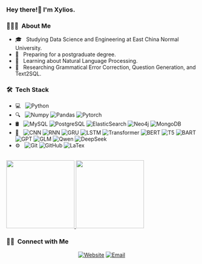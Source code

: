 ### Hey there!👋 I'm Xylios.

<h3> 👨🏻‍💻 &nbsp;About Me </h3>

- 🎓 &nbsp; Studying Data Science and Engineering at East China Normal University.
- 💼 &nbsp; Preparing for a postgraduate degree.
- 🌱 &nbsp; Learning about Natural Language Processing.
- 📖 &nbsp; Researching Grammatical Error Correction, Question Generation, and Text2SQL.

<h3> 🛠 &nbsp;Tech Stack</h3>

- 💻 &nbsp;
  ![Python](https://img.shields.io/badge/-Python-333333?style=flat&logo=python)
- 🔍 &nbsp;
  ![Numpy](https://img.shields.io/badge/-Numpy-333333?style=flat&logo=numpy)
  ![Pandas](https://img.shields.io/badge/-Pandas-333333?style=flat&logo=pandas)
  ![Pytorch](https://img.shields.io/badge/-Pytorch-333333?style=flat&logo=pytorch)
- 🛢 &nbsp;
  ![MySQL](https://img.shields.io/badge/-MySQL-333333?style=flat&logo=mysql)
  ![PostgreSQL](https://img.shields.io/badge/-PostgreSQL-333333?style=flat&logo=postgresql)
  ![ElasticSearch](https://img.shields.io/badge/-ElasticSearch-333333?style=flat&logo=elasticsearch)
  ![Neo4j](https://img.shields.io/badge/-Neo4j-333333?style=flat&logo=neo4j)
  ![MongoDB](https://img.shields.io/badge/-MongoDB-333333?style=flat&logo=mongodb)
- 🤖 &nbsp;
  ![CNN](https://img.shields.io/badge/-CNN-333333?style=flat&logo=CNN)
  ![RNN](https://img.shields.io/badge/-RNN-333333?style=flat&logo=deep-learning)
  ![GRU](https://img.shields.io/badge/-GRU-333333?style=flat&logo=deep-learning)
  ![LSTM](https://img.shields.io/badge/-LSTM-333333?style=flat&logo=LSTM)
  ![Transformer](https://img.shields.io/badge/-Transformer-333333?style=flat&logo=deep-learning)
  ![BERT](https://img.shields.io/badge/-BERT-333333?style=flat&logo=deep-learning)
  ![T5](https://img.shields.io/badge/-T5-333333?style=flat&logo=deep-learning)
  ![BART](https://img.shields.io/badge/-BART-333333?style=flat&logo=deep-learning)
  ![GPT](https://img.shields.io/badge/-GPT-333333?style=flat&logo=deep-learning)
  ![GLM](https://img.shields.io/badge/-GLM-333333?style=flat&logo=deep-learning)
  ![Qwen](https://img.shields.io/badge/-Qwen-333333?style=flat&logo=deep-learning)
  ![DeepSeek](https://img.shields.io/badge/-DeepSeek-333333?style=flat&logo=deep-learning)
- ⚙️ &nbsp;
  ![Git](https://img.shields.io/badge/-Git-333333?style=flat&logo=git)
  ![GitHub](https://img.shields.io/badge/-GitHub-333333?style=flat&logo=github)
  ![LaTex](https://img.shields.io/badge/-LaTex-333333?style=flat&logo=latex)


<br/>

<a href="https://github.com/LiXinyuan1015">
  <img height="180em" src="https://github-readme-stats.vercel.app/api?username=LiXinyuan1015&theme=buefy&show_icons=true" />
  <img height="180em" src="https://github-readme-stats.vercel.app/api/top-langs/?username=LiXinyuan1015&theme=buefy&layout=compact" />
</a>

<br/>


<h3> 🤝🏻 &nbsp;Connect with Me </h3>

<p align="center">
<a href="https://LiXinyuan1015.github.io/"><img alt="Website" src="https://img.shields.io/badge/Website-LiXinyuan1015.github.io-blue?style=flat-square&logo=google-chrome"></a>
<a href="lixinyuan1015@foxmail.com"><img alt="Email" src="https://img.shields.io/badge/Email-lixinyuan1015@foxmail.com-blue?style=flat-square&logo=gmail"></a>
</p>
